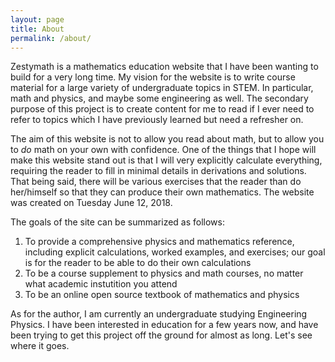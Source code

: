 ```yaml
---
layout: page
title: About
permalink: /about/
---
```


Zestymath is a mathematics education website that I have been wanting to build for a very long time. My vision for the website is to write course material for a large variety of undergraduate topics in STEM. In particular, math and physics, and maybe some engineering as well. The secondary purpose of this project is to create content for me to read if I ever need to refer to topics which I have previously learned but need a refresher on. 

The aim of this website is not to allow you read about math, but to allow you to *do* math on your own with confidence. One of the things that I hope will make this website stand out is that I will very explicitly calculate everything, requiring the reader to fill in minimal details in derivations and solutions. That being said, there will be various exercises that the reader than do her/himself so that they can produce their own mathematics. The website was created on Tuesday June 12, 2018. 

The goals of the site can be summarized as follows:

1. To provide a comprehensive physics and mathematics reference, including explicit calculations, worked examples, and exercises; our goal is for the reader to be able to do their own calculations
2. To be a course supplement to physics and math courses, no matter what academic instutition you attend
3. To be an online open source textbook of mathematics and physics

As for the author, I am currently an undergraduate studying Engineering Physics. I have been interested in education for a few years now, and have been trying to get this project off the ground for almost as long. Let's see where it goes. 

